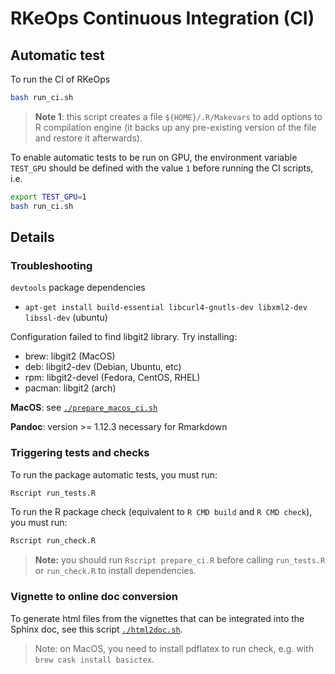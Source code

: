 # RKeOps Continuous Integration (CI)

## Automatic test

To run the CI of RKeOps 
```bash
bash run_ci.sh
```

> **Note 1**: this script creates a file `${HOME}/.R/Makevars` to add options to R compilation engine (it backs up any pre-existing version of the file and restore it afterwards).

To enable automatic tests to be run on GPU, the environment variable `TEST_GPU` should be defined with the value `1` before running the CI scripts, i.e.
```bash
export TEST_GPU=1
bash run_ci.sh
```

## Details

### Troubleshooting

`devtools` package dependencies
  - `apt-get install build-essential libcurl4-gnutls-dev libxml2-dev libssl-dev` (ubuntu)

Configuration failed to find libgit2 library. Try installing:
  - brew: libgit2 (MacOS)
  - deb: libgit2-dev (Debian, Ubuntu, etc)
  - rpm: libgit2-devel (Fedora, CentOS, RHEL)
  - pacman: libgit2 (arch)

**MacOS**: see [`./prepare_macos_ci.sh`](./prepare_macos_ci.sh)

**Pandoc**: version >= 1.12.3 necessary for Rmarkdown

### Triggering tests and checks

To run the package automatic tests, you must run:
```bash
Rscript run_tests.R
```

To run the R package check (equivalent to `R CMD build` and `R CMD check`), you must run:
```bash
Rscript run_check.R
```

> **Note:** you should run `Rscript prepare_ci.R` before calling `run_tests.R` or `run_check.R` to install dependencies.

### Vignette to online doc conversion

To generate html files from the vignettes that can be integrated into the 
Sphinx doc, see this script [`./html2doc.sh`](./html2doc.sh).

> Note: on MacOS, you need to install pdflatex to run check, e.g. with `brew cask install basictex`.

